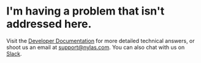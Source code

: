 # I'm having a problem that isn't addressed here.

Visit the [Developer Documentation](https://nylas.com/docs) for more detailed technical answers, or shoot us an email at [support@nylas.com](mailto:support@nylas.com). You can also chat with us on [Slack](http://slack-invite.nylas.com/).


